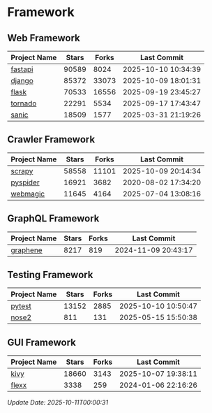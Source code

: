 # Framework

## Web Framework
| Project Name | Stars | Forks | Last Commit |
| ------------ | ----- | ----- | ----------- |
| [fastapi](https://github.com/fastapi/fastapi) | 90589 | 8024 | 2025-10-10 10:34:39 |
| [django](https://github.com/django/django) | 85372 | 33073 | 2025-10-09 18:01:31 |
| [flask](https://github.com/pallets/flask) | 70533 | 16556 | 2025-09-19 23:45:27 |
| [tornado](https://github.com/tornadoweb/tornado) | 22291 | 5534 | 2025-09-17 17:43:47 |
| [sanic](https://github.com/sanic-org/sanic) | 18509 | 1577 | 2025-03-31 21:19:26 |

## Crawler Framework
| Project Name | Stars | Forks | Last Commit |
| ------------ | ----- | ----- | ----------- |
| [scrapy](https://github.com/scrapy/scrapy) | 58558 | 11101 | 2025-10-09 20:14:34 |
| [pyspider](https://github.com/binux/pyspider) | 16921 | 3682 | 2020-08-02 17:34:20 |
| [webmagic](https://github.com/code4craft/webmagic) | 11645 | 4164 | 2025-07-04 13:08:16 |

## GraphQL Framework
| Project Name | Stars | Forks | Last Commit |
| ------------ | ----- | ----- | ----------- |
| [graphene](https://github.com/graphql-python/graphene) | 8217 | 819 | 2024-11-09 20:43:17 |

## Testing Framework
| Project Name | Stars | Forks | Last Commit |
| ------------ | ----- | ----- | ----------- |
| [pytest](https://github.com/pytest-dev/pytest) | 13152 | 2885 | 2025-10-10 10:50:47 |
| [nose2](https://github.com/nose-devs/nose2) | 811 | 131 | 2025-05-15 15:50:38 |

## GUI Framework
| Project Name | Stars | Forks | Last Commit |
| ------------ | ----- | ----- | ----------- |
| [kivy](https://github.com/kivy/kivy) | 18660 | 3143 | 2025-10-07 19:38:11 |
| [flexx](https://github.com/flexxui/flexx) | 3338 | 259 | 2024-01-06 22:16:26 |

*Update Date: 2025-10-11T00:00:31*